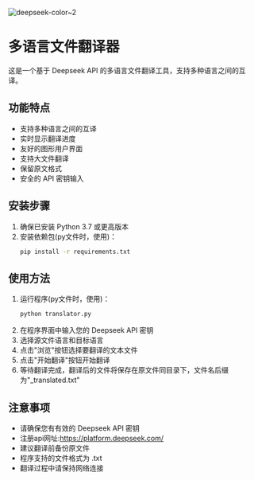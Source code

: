 ![deepseek-color~2](https://github.com/user-attachments/assets/15fa2c19-7b16-4f43-825e-6b121b00e112)
# 多语言文件翻译器
这是一个基于 Deepseek API 的多语言文件翻译工具，支持多种语言之间的互译。

## 功能特点

- 支持多种语言之间的互译
- 实时显示翻译进度
- 友好的图形用户界面
- 支持大文件翻译
- 保留原文格式
- 安全的 API 密钥输入

## 安装步骤

1. 确保已安装 Python 3.7 或更高版本
2. 安装依赖包(py文件时，使用)：
   ```bash
   pip install -r requirements.txt
   ```

## 使用方法

1. 运行程序(py文件时，使用)：
   ```bash
   python translator.py
   ```
2. 在程序界面中输入您的 Deepseek API 密钥
3. 选择源文件语言和目标语言
4. 点击"浏览"按钮选择要翻译的文本文件
5. 点击"开始翻译"按钮开始翻译
6. 等待翻译完成，翻译后的文件将保存在原文件同目录下，文件名后缀为"_translated.txt"

## 注意事项

- 请确保您有有效的 Deepseek API 密钥
- 注册api网址:https://platform.deepseek.com/
- 建议翻译前备份原文件
- 程序支持的文件格式为 .txt
- 翻译过程中请保持网络连接 
